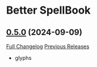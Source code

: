 # Better SpellBook

## [0.5.0](https://github.com/Loadren/better-spellbook/tree/0.5.0) (2024-09-09)
[Full Changelog](https://github.com/Loadren/better-spellbook/compare/0.4.4...0.5.0) [Previous Releases](https://github.com/Loadren/better-spellbook/releases)

- glyphs  
